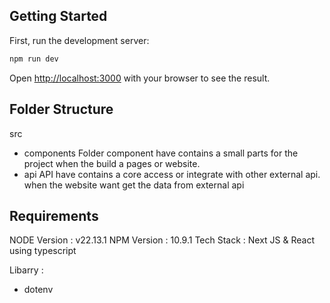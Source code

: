 ## Getting Started

First, run the development server:

```bash
npm run dev
```

Open [http://localhost:3000](http://localhost:3000) with your browser to see the result.

## Folder Structure

src

- components
  Folder component have contains a small parts for the project when the build a pages or website.
- api
  API have contains a core access or integrate with other external api. when the website want get the data from external api

## Requirements

NODE Version : v22.13.1
NPM Version : 10.9.1
Tech Stack : Next JS & React using typescript

Libarry :

- dotenv
